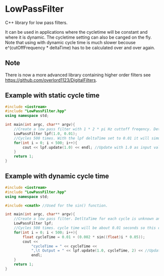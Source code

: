 # LowPassFilter
C++ library for low pass filters.

It can be used in applications where the cycletime will be constant and where it is dynamic.
The cycletime setting can also be canged on the fly.
Note that using with dynamic cycle time is much slower becouse e^(cutOffFrequency * deltaTime) has to be calculated over and over again.
## Note
There is now a more advanced library containing higher order filters see https://github.com/overlord1123/DigitalFilters.

## Example with static cycle time

```c++
#include <iostream>
#include "LowPassFilter.hpp"
using namespace std;

int main(int argc, char** argv){
	//Create a low pass filter with 1 * 2 * pi Hz cuttoff freqency. DetltaTime for each cycle equals 0.01 seonds
	LowPassFilter lpf(1.0, 0.01);
	//Cycles 500 times. With the lpf deltaTime set to 0.01 it will simulate 5 seconds of run time
	for(int i = 0; i < 500; i++){
		cout << lpf.update(1.0) << endl; //Update with 1.0 as input value.
	}
	return 1;
}
```
## Example with dynamic cycle time
```c++
#include <iostream>
#include "LowPassFilter.hpp"
using namespace std;

#include <cmath> //Used for the sin() function.

int main(int argc, char** argv){
	//Create a low pass filter. DetltaTime for each cycle is unknown and will vary.
	LowPassFilter lpf;
	//Cycles 500 times. cycle time will be about 0.01 seconds so this code will simulate a 5 seconds of run time.
	for(int i = 0; i < 500; i++){
		float cycleTime = 0.01 + (0.002 * sin((float)i * 0.05));
		cout <<
			"cycleTime = " << cycleTime <<
			",\t Output = " << lpf.update(1.0, cycleTime, 2) << //Update with 1.0 as input value, the current cycle time as deltaTime and 2 Hz cutoff frequency.
			endl;
	}
	return 1;
}
```
